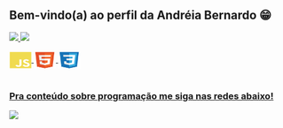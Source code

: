 ## Bem-vindo(a) ao perfil da Andréia Bernardo 😁

 <div>
   <a href="https://github.com/AndreiaBernardo">
   <img height="180em" src="https://github-readme-stats.vercel.app/api?username=AndreiaBernardo&show_icons=true&theme=shades-of-purple&include_all_commits=true&count_private=true"/>
   <img height="180em" src="https://github-readme-stats.vercel.app/api/top-langs/?username=AndreiaBernardo&layout=compact&langs_count=6&theme=shades-of-purple"/>
</div>
    
<div style="display: inline_block"><br>
  <img align="center" alt="Js" height="30" width="40" src="https://raw.githubusercontent.com/devicons/devicon/master/icons/javascript/javascript-plain.svg">
  <img align="center" alt="HTML" height="30" width="40" src="https://raw.githubusercontent.com/devicons/devicon/master/icons/html5/html5-original.svg">
  <img align="center" alt="CSS" height="30" width="40" src="https://raw.githubusercontent.com/devicons/devicon/master/icons/css3/css3-original.svg">
</div>
 
<br>
 
### Pra conteúdo sobre programação me siga nas redes abaixo!
 
<div> 
 
  <a href="[https://www.linkedin.com/in/[Andreia Bernardo](https://www.linkedin.com/in/andreia-bernardo-ab20981bb/)" target="_blank"><img src="https://img.shields.io/badge/-LinkedIn-%230077B5?style=for-the-badge&logo=linkedin&logoColor=white" target="_blank](https://www.linkedin.com/in/andreia-bernardo-ab20981bb/)"></a>
</div>
